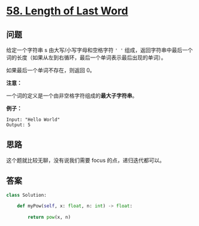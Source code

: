 # [58. Length of Last Word](https://leetcode.com/problems/length-of-last-word/)

## 问题

给定一个字符串 s 由大写/小写字母和空格字符 `' '` 组成，返回字符串中最后一个词的长度（如果从左到右循环，最后一个单词表示最后出现的单词）。

如果最后一个单词不存在，则返回 0。

**注意：**

一个词的定义是一个由非空格字符组成的**最大子字符串**。

**例子：**

```
Input: "Hello World"
Output: 5
```

## 思路

这个题就比较无聊，没有说我们需要 focus 的点，递归迭代都可以。


## 答案

```python
class Solution:
    
    def myPow(self, x: float, n: int) -> float:
        
        return pow(x, n)
```